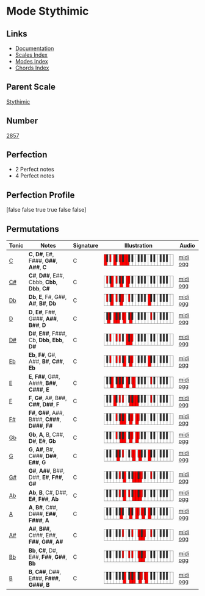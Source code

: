 # Mode Stythimic

## Links

- [Documentation](index.md)
- [Scales Index](Scales.md)
- [Modes Index](Modes.md)
- [Chords Index](Chords.md)

## Parent Scale

[Stythimic](ScaleStythimic.md)

## Number

[2857](https://ianring.com/musictheory/scales/2857)

## Perfection

- 2 Perfect notes
- 4 Perfect notes

## Perfection Profile

[false false true true false false]

## Permutations

| Tonic | Notes | Signature | Illustration | Audio |
|-------|-------|-----------|--------------|-------|
| [C](ModeCNaturalStythimic.md) | **C**, **D#**, E#, F###, **G##**, **A##**, **C** | C | ![CNaturalStythimic](ModeCNaturalStythimic.png) | [midi](ModeCNaturalStythimic.mid) [ogg](ModeCNaturalStythimic.ogg) |
| [C#](ModeCSharpStythimic.md) | **C#**, **D##**, E##, Cbbb, **Cbb**, **Dbb**, **C#** | C | ![CSharpStythimic](ModeCSharpStythimic.png) | [midi](ModeCSharpStythimic.mid) [ogg](ModeCSharpStythimic.ogg) |
| [Db](ModeDFlatStythimic.md) | **Db**, **E**, F#, G##, **A#**, **B#**, **Db** | C | ![DFlatStythimic](ModeDFlatStythimic.png) | [midi](ModeDFlatStythimic.mid) [ogg](ModeDFlatStythimic.ogg) |
| [D](ModeDNaturalStythimic.md) | **D**, **E#**, F##, G###, **A##**, **B##**, **D** | C | ![DNaturalStythimic](ModeDNaturalStythimic.png) | [midi](ModeDNaturalStythimic.mid) [ogg](ModeDNaturalStythimic.ogg) |
| [D#](ModeDSharpStythimic.md) | **D#**, **E##**, F###, Cb, **Dbb**, **Ebb**, **D#** | C | ![DSharpStythimic](ModeDSharpStythimic.png) | [midi](ModeDSharpStythimic.mid) [ogg](ModeDSharpStythimic.ogg) |
| [Eb](ModeEFlatStythimic.md) | **Eb**, **F#**, G#, A##, **B#**, **C##**, **Eb** | C | ![EFlatStythimic](ModeEFlatStythimic.png) | [midi](ModeEFlatStythimic.mid) [ogg](ModeEFlatStythimic.ogg) |
| [E](ModeENaturalStythimic.md) | **E**, **F##**, G##, A###, **B##**, **C###**, **E** | C | ![ENaturalStythimic](ModeENaturalStythimic.png) | [midi](ModeENaturalStythimic.mid) [ogg](ModeENaturalStythimic.ogg) |
| [F](ModeFNaturalStythimic.md) | **F**, **G#**, A#, B##, **C##**, **D##**, **F** | C | ![FNaturalStythimic](ModeFNaturalStythimic.png) | [midi](ModeFNaturalStythimic.mid) [ogg](ModeFNaturalStythimic.ogg) |
| [F#](ModeFSharpStythimic.md) | **F#**, **G##**, A##, B###, **C###**, **D###**, **F#** | C | ![FSharpStythimic](ModeFSharpStythimic.png) | [midi](ModeFSharpStythimic.mid) [ogg](ModeFSharpStythimic.ogg) |
| [Gb](ModeGFlatStythimic.md) | **Gb**, **A**, B, C##, **D#**, **E#**, **Gb** | C | ![GFlatStythimic](ModeGFlatStythimic.png) | [midi](ModeGFlatStythimic.mid) [ogg](ModeGFlatStythimic.ogg) |
| [G](ModeGNaturalStythimic.md) | **G**, **A#**, B#, C###, **D##**, **E##**, **G** | C | ![GNaturalStythimic](ModeGNaturalStythimic.png) | [midi](ModeGNaturalStythimic.mid) [ogg](ModeGNaturalStythimic.ogg) |
| [G#](ModeGSharpStythimic.md) | **G#**, **A##**, B##, D##, **E#**, **F##**, **G#** | C | ![GSharpStythimic](ModeGSharpStythimic.png) | [midi](ModeGSharpStythimic.mid) [ogg](ModeGSharpStythimic.ogg) |
| [Ab](ModeAFlatStythimic.md) | **Ab**, **B**, C#, D##, **E#**, **F##**, **Ab** | C | ![AFlatStythimic](ModeAFlatStythimic.png) | [midi](ModeAFlatStythimic.mid) [ogg](ModeAFlatStythimic.ogg) |
| [A](ModeANaturalStythimic.md) | **A**, **B#**, C##, D###, **E##**, **F###**, **A** | C | ![ANaturalStythimic](ModeANaturalStythimic.png) | [midi](ModeANaturalStythimic.mid) [ogg](ModeANaturalStythimic.ogg) |
| [A#](ModeASharpStythimic.md) | **A#**, **B##**, C###, E##, **F##**, **G##**, **A#** | C | ![ASharpStythimic](ModeASharpStythimic.png) | [midi](ModeASharpStythimic.mid) [ogg](ModeASharpStythimic.ogg) |
| [Bb](ModeBFlatStythimic.md) | **Bb**, **C#**, D#, E##, **F##**, **G##**, **Bb** | C | ![BFlatStythimic](ModeBFlatStythimic.png) | [midi](ModeBFlatStythimic.mid) [ogg](ModeBFlatStythimic.ogg) |
| [B](ModeBNaturalStythimic.md) | **B**, **C##**, D##, E###, **F###**, **G###**, **B** | C | ![BNaturalStythimic](ModeBNaturalStythimic.png) | [midi](ModeBNaturalStythimic.mid) [ogg](ModeBNaturalStythimic.ogg) |
